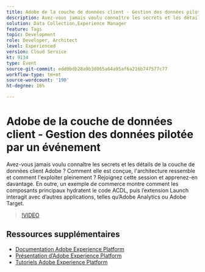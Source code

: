```yaml
---
title: Adobe de la couche de données client - Gestion des données pilotée par un événement
description: Avez-vous jamais voulu connaître les secrets et les détails de la couche de données client Adobe ? Comment elle est conçue, l'architecture ressemble et comment l'exploiter pleinement ? Rejoignez cette session et apprenez-en davantage. En outre, un exemple de commerce montre comment les composants principaux hydratent le code ACDL, puis l’extension Launch interagit avec d’autres applications, telles qu’Adobe Analytics ou Adobe Target.
solution: Data Collection,Experience Manager
feature: Tags
topic: Development
role: Developer, Architect
level: Experienced
version: Cloud Service
kt: 9134
type: Event
source-git-commit: edd0bdb28a9b3d065a64a95af6a216b747577c77
workflow-type: tm+mt
source-wordcount: '190'
ht-degree: 16%

---
```


# Adobe de la couche de données client - Gestion des données pilotée par un événement

Avez-vous jamais voulu connaître les secrets et les détails de la couche de données client Adobe ? Comment elle est conçue, l&#39;architecture ressemble et comment l&#39;exploiter pleinement ? Rejoignez cette session et apprenez-en davantage. En outre, un exemple de commerce montre comment les composants principaux hydratent le code ACDL, puis l’extension Launch interagit avec d’autres applications, telles qu’Adobe Analytics ou Adobe Target.

>[!VIDEO](https://video.tv.adobe.com/v/337585/?quality=12&learn=on&hidetitle=true)

## Ressources supplémentaires

- [Documentation Adobe Experience Platform](https://experienceleague.adobe.com/docs/experience-platform.html?lang=fr)
- [Présentation d’Adobe Experience Platform](https://experienceleague.adobe.com/docs/experience-platform/landing/home.html?lang=fr)
- [Tutoriels Adobe Experience Platform](https://experienceleague.adobe.com/docs/platform-learn/tutorials/overview.html?lang=fr)
